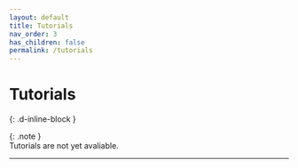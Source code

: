 ```yaml
---
layout: default
title: Tutorials
nav_order: 3
has_children: false
permalink: /tutorials
---
```

# Tutorials  
{: .d-inline-block }  

{: .note }  
Tutorials are not yet avaliable.   


---


